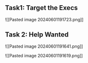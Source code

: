 
## Task1: Target the Execs
![[Pasted image 20240601191723.png]]



## Task 2: Help Wanted
![[Pasted image 20240601191641.png]]

![[Pasted image 20240601191619.png]]